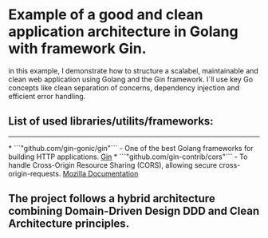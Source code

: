 # Example of a good and clean application architecture in Golang with framework Gin.

in this example, I demonstrate how to structure a scalabel, maintainable and clean web application using Golang and the Gin framework. I`ll use key Go concepts like clean separation of concerns, dependency injection and efficient error handling.

## List of used libraries/utilits/frameworks:
<hr>
* ```"github.com/gin-gonic/gin"``` - One of the best Golang frameworks for building HTTP applications. <a href="https://gin-gonic.com/">Gin</a>
* ```"github.com/gin-contrib/cors"``` - To handle Cross-Origin Resource Sharing (CORS), allowing secure cross-origin-requests. <a href="https://developer.mozilla.org/en-US/docs/Web/HTTP/CORS">Mozilla Documentation</a>

## The project follows a hybrid architecture combining **Domain-Driven Design DDD** and **Clean Architecture** principles.
